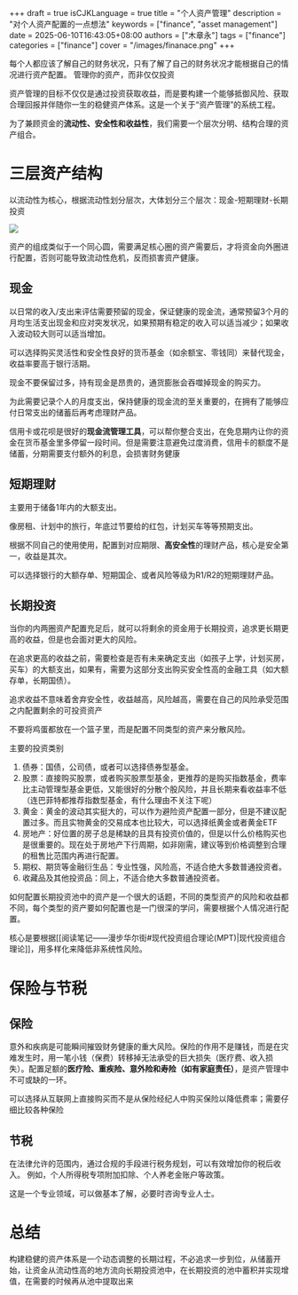 +++
draft = true
isCJKLanguage = true
title = "个人资产管理"
description = "对个人资产配置的一点想法"
keywords = ["finance", "asset management"]
date = 2025-06-10T16:43:05+08:00
authors = ["木章永"]
tags = ["finance"]
categories = ["finance"]
cover = "/images/finanace.png"
+++

每个人都应该了解自己的财务状况，只有了解了自己的财务状况才能根据自己的情况进行资产配置。
管理你的资产，而非仅仅投资

资产管理的目标不仅仅是通过投资获取收益，而是要构建一个能够抵御风险、获取合理回报并伴随你一生的稳健资产体系。这是一个关于“资产管理”的系统工程。

为了兼顾资金的**流动性、安全性和收益性**，我们需要一个层次分明、结构合理的资产组合。

# 三层资产结构
以流动性为核心，根据流动性划分层次，大体划分三个层次：现金-短期理财-长期投资

![](/images/资产配置同心圆.png)

资产的组成类似于一个同心圆，需要满足核心圈的资产需要后，才将资金向外圈进行配置，否则可能导致流动性危机，反而损害资产健康。

## 现金
以日常的收入/支出来评估需要预留的现金，保证健康的现金流，通常预留3个月的月均生活支出现金和应对突发状况，如果预期有稳定的收入可以适当减少；如果收入波动较大则可以适当增加。

可以选择购买灵活性和安全性良好的货币基金（如余额宝、零钱同）来替代现金，收益率要高于银行活期。

现金不要保留过多，持有现金是昂贵的，通货膨胀会吞噬掉现金的购买力。

为此需要记录个人的月度支出，保持健康的现金流的至关重要的，在拥有了能够应付日常支出的储蓄后再考虑理财产品。

信用卡或花呗是很好的**现金流管理工具**，可以帮你整合支出，在免息期内让你的资金在货币基金里多停留一段时间。但是需要注意避免过度消费，信用卡的额度不是储蓄，分期需要支付额外的利息，会损害财务健康


## 短期理财
主要用于储备1年内的大额支出。

像房租、计划中的旅行，年底过节要给的红包，计划买车等等预期支出。

根据不同自己的使用使用，配置到对应期限、**高安全性**的理财产品，核心是安全第一，收益是其次。

可以选择银行的大额存单、短期国企、或者风险等级为R1/R2的短期理财产品。

## 长期投资
当你的内两圈资产配置充足后，就可以将剩余的资金用于长期投资，追求更长期更高的收益，但是也会面对更大的风险。

在追求更高的收益之前，需要检查是否有未来确定支出（如孩子上学，计划买房，买车）的大额支出，如果有，需要为这部分支出购买安全性高的金融工具（如大额存单，长期国债）。

追求收益不意味着舍弃安全性，收益越高，风险越高，需要在自己的风险承受范围之内配置剩余的可投资资产

不要将鸡蛋都放在一个篮子里，而是配置不同类型的资产来分散风险。

主要的投资类别
1. 债券：国债，公司债，或者可以选择债券型基金。
2. 股票：直接购买股票，或者购买股票型基金，更推荐的是购买指数基金，费率比主动管理型基金更低，又能很好的分散个股风险，并且长期来看收益率不低（连巴菲特都推荐指数型基金，有什么理由不关注下呢）
3. 黄金：黄金的波动其实挺大的，可以作为避险资产配置一部分，但是不建议配置过多。而且实物黄金的交易成本也比较大，可以选择纸黄金或者黄金ETF
4. 房地产：好位置的房子总是稀缺的且具有投资价值的，但是以什么价格购买也是很重要的。现在处于房地产下行周期，如非刚需，建议等到价格调整到合理的租售比范围内再进行配置。
5. 期权、期货等金融衍生品：专业性强，风险高，不适合绝大多数普通投资者。
6. 收藏品及其他投资品：同上，不适合绝大多数普通投资者。

如何配置长期投资池中的资产是一个很大的话题，不同的类型资产的风险和收益都不同，每个类型的资产要如何配置也是一门很深的学问，需要根据个人情况进行配置。

核心是要根据[[阅读笔记——漫步华尔街#现代投资组合理论(MPT)|现代投资组合理论]]，用多样化来降低非系统性风险。

# 保险与节税
## 保险

意外和疾病是可能瞬间摧毁财务健康的重大风险。保险的作用不是赚钱，而是在灾难发生时，用一笔小钱（保费）转移掉无法承受的巨大损失（医疗费、收入损失）。配置足额的**医疗险、重疾险、意外险和寿险（如有家庭责任）**，是资产管理中不可或缺的一环。

可以选择从互联网上直接购买而不是从保险经纪人中购买保险以降低费率；需要仔细比较各种保险

## 节税

在法律允许的范围内，通过合规的手段进行税务规划，可以有效增加你的税后收入。
例如，个人所得税专项附加扣除、个人养老金账户等政策。

这是一个专业领域，可以做基本了解，必要时咨询专业人士。

# 总结
构建稳健的资产体系是一个动态调整的长期过程，不必追求一步到位，从储蓄开始，让资金从流动性高的地方流向长期投资池中，在长期投资的池中蓄积并实现增值，在需要的时候再从池中提取出来